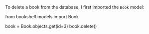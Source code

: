 To delete a book from the database, I first imported the `Book` model:


from bookshelf.models import Book

book = Book.objects.get(id=3)
book.delete()

